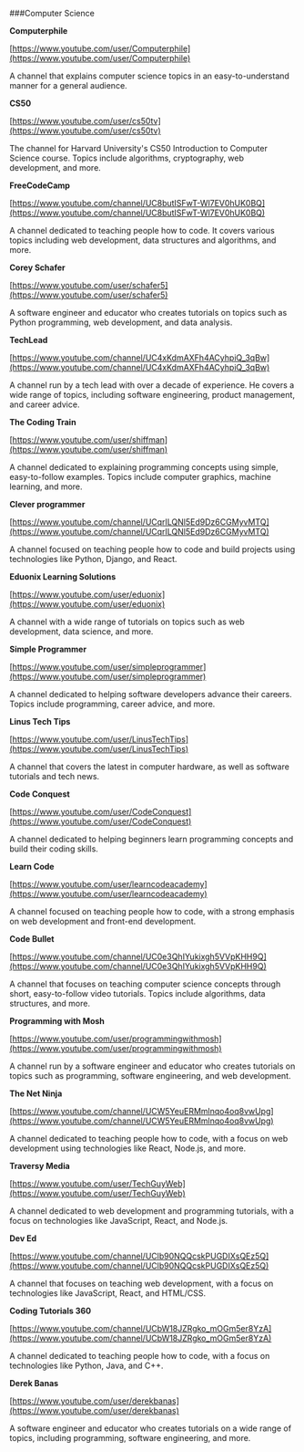 <style>

	red, orange, green, blue {
		display: inline-block;
		margin-right: 10px;
	}

	red    {color:red}
	orange {color:orange}
	green  {color:green}
	blue   {color:#0059ff}

	gray   {opacity:0.4; fontStyle: italic}
	
</style>

###Computer Science

**Computerphile**

[https://www.youtube.com/user/Computerphile](https://www.youtube.com/user/Computerphile)

A channel that explains computer science topics in an easy-to-understand manner for a general audience.

**CS50**

[https://www.youtube.com/user/cs50tv](https://www.youtube.com/user/cs50tv)

The channel for Harvard University's CS50 Introduction to Computer Science course. Topics include algorithms, cryptography, web development, and more.

**FreeCodeCamp**

[https://www.youtube.com/channel/UC8butISFwT-Wl7EV0hUK0BQ](https://www.youtube.com/channel/UC8butISFwT-Wl7EV0hUK0BQ)

A channel dedicated to teaching people how to code. It covers various topics including web development, data structures and algorithms, and more.

**Corey Schafer**

[https://www.youtube.com/user/schafer5](https://www.youtube.com/user/schafer5)

A software engineer and educator who creates tutorials on topics such as Python programming, web development, and data analysis.

**TechLead**

[https://www.youtube.com/channel/UC4xKdmAXFh4ACyhpiQ_3qBw](https://www.youtube.com/channel/UC4xKdmAXFh4ACyhpiQ_3qBw)

A channel run by a tech lead with over a decade of experience. He covers a wide range of topics, including software engineering, product management, and career advice.

**The Coding Train**

[https://www.youtube.com/user/shiffman](https://www.youtube.com/user/shiffman)

A channel dedicated to explaining programming concepts using simple, easy-to-follow examples. Topics include computer graphics, machine learning, and more.

**Clever programmer**

[https://www.youtube.com/channel/UCqrILQNl5Ed9Dz6CGMyvMTQ](https://www.youtube.com/channel/UCqrILQNl5Ed9Dz6CGMyvMTQ)

A channel focused on teaching people how to code and build projects using technologies like Python, Django, and React.

**Eduonix Learning Solutions**

[https://www.youtube.com/user/eduonix](https://www.youtube.com/user/eduonix)

A channel with a wide range of tutorials on topics such as web development, data science, and more.

**Simple Programmer**

[https://www.youtube.com/user/simpleprogrammer](https://www.youtube.com/user/simpleprogrammer)

A channel dedicated to helping software developers advance their careers. Topics include programming, career advice, and more.

**Linus Tech Tips**

[https://www.youtube.com/user/LinusTechTips](https://www.youtube.com/user/LinusTechTips)

A channel that covers the latest in computer hardware, as well as software tutorials and tech news.

**Code Conquest**

[https://www.youtube.com/user/CodeConquest](https://www.youtube.com/user/CodeConquest)

A channel dedicated to helping beginners learn programming concepts and build their coding skills.

**Learn Code**

[https://www.youtube.com/user/learncodeacademy](https://www.youtube.com/user/learncodeacademy)

A channel focused on teaching people how to code, with a strong emphasis on web development and front-end development.

**Code Bullet**

[https://www.youtube.com/channel/UC0e3QhIYukixgh5VVpKHH9Q](https://www.youtube.com/channel/UC0e3QhIYukixgh5VVpKHH9Q)

A channel that focuses on teaching computer science concepts through short, easy-to-follow video tutorials. Topics include algorithms, data structures, and more.

**Programming with Mosh**

[https://www.youtube.com/user/programmingwithmosh](https://www.youtube.com/user/programmingwithmosh)

A channel run by a software engineer and educator who creates tutorials on topics such as programming, software engineering, and web development.

**The Net Ninja**

[https://www.youtube.com/channel/UCW5YeuERMmlnqo4oq8vwUpg](https://www.youtube.com/channel/UCW5YeuERMmlnqo4oq8vwUpg)

A channel dedicated to teaching people how to code, with a focus on web development using technologies like React, Node.js, and more.

**Traversy Media**

[https://www.youtube.com/user/TechGuyWeb](https://www.youtube.com/user/TechGuyWeb)

A channel dedicated to web development and programming tutorials, with a focus on technologies like JavaScript, React, and Node.js.

**Dev Ed**

[https://www.youtube.com/channel/UClb90NQQcskPUGDIXsQEz5Q](https://www.youtube.com/channel/UClb90NQQcskPUGDIXsQEz5Q)

A channel that focuses on teaching web development, with a focus on technologies like JavaScript, React, and HTML/CSS.

**Coding Tutorials 360**

[https://www.youtube.com/channel/UCbW18JZRgko_mOGm5er8YzA](https://www.youtube.com/channel/UCbW18JZRgko_mOGm5er8YzA)

A channel dedicated to teaching people how to code, with a focus on technologies like Python, Java, and C++.

**Derek Banas**

[https://www.youtube.com/user/derekbanas](https://www.youtube.com/user/derekbanas)

A software engineer and educator who creates tutorials on a wide range of topics, including programming, software engineering, and more.